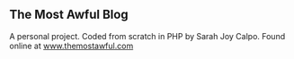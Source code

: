 The Most Awful Blog
----
A personal project. Coded from scratch in PHP by Sarah Joy Calpo. Found online at www.themostawful.com
